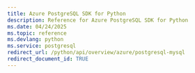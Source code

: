 ```yaml
---
title: Azure PostgreSQL SDK for Python
description: Reference for Azure PostgreSQL SDK for Python
ms.date: 04/24/2025
ms.topic: reference
ms.devlang: python
ms.service: postgresql
redirect_url: /python/api/overview/azure/postgresql-mysql
redirect_document_id: TRUE
---
```

